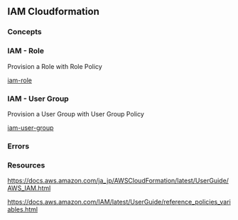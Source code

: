 ## IAM Cloudformation

### Concepts

### IAM - Role

Provision a Role with Role Policy

[iam-role](iam-role.yaml)

### IAM - User Group

Provision a User Group with User Group Policy

[iam-user-group](iam-user-group.yaml)

### Errors


### Resources

https://docs.aws.amazon.com/ja_jp/AWSCloudFormation/latest/UserGuide/AWS_IAM.html

https://docs.aws.amazon.com/IAM/latest/UserGuide/reference_policies_variables.html

